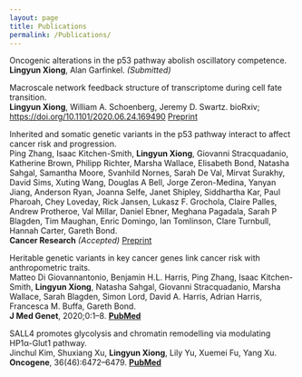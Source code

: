 ```yaml
---
layout: page
title: Publications
permalink: /Publications/
---
```


Oncogenic alterations in the p53 pathway abolish oscillatory competence. \
**Lingyun Xiong**, Alan Garfinkel.
*(Submitted)*

Macroscale network feedback structure of transcriptome during cell fate transition. \
**Lingyun Xiong**, William A. Schoenberg, Jeremy D. Swartz.
bioRxiv; https://doi.org/10.1101/2020.06.24.169490 [Preprint](https://doi.org/10.1101/2020.06.24.169490)

Inherited and somatic genetic variants in the p53 pathway interact to affect cancer risk and progression. \
Ping Zhang, Isaac Kitchen-Smith, **Lingyun Xiong**, Giovanni Stracquadanio, Katherine Brown, Philipp Richter, Marsha Wallace, Elisabeth Bond, Natasha Sahgal, Samantha Moore, Svanhild Nornes, Sarah De Val, Mirvat Surakhy, David Sims, Xuting Wang, Douglas A Bell, Jorge Zeron-Medina, Yanyan Jiang, Anderson Ryan, Joanna Selfe, Janet Shipley, Siddhartha Kar, Paul Pharoah, Chey Loveday, Rick Jansen, Lukasz F. Grochola, Claire Palles, Andrew Protheroe, Val Millar, Daniel Ebner, Meghana Pagadala, Sarah P Blagden, Tim Maughan, Enric Domingo, Ian Tomlinson, Clare Turnbull, Hannah Carter, Gareth Bond. \
**Cancer Research** *(Accepted)*	[Preprint](https://doi.org/10.1101/835918)

Heritable genetic variants in key cancer genes link cancer risk with anthropometric traits. \
Matteo Di Giovannantonio, Benjamin H.L. Harris, Ping Zhang, Isaac Kitchen-Smith, **Lingyun Xiong**, Natasha Sahgal, Giovanni Stracquadanio, Marsha Wallace, Sarah Blagden, Simon Lord, David A. Harris, Adrian Harris, Francesca M. Buffa, Gareth Bond. \
**J Med Genet**, 2020;0:1–8.	[**PubMed**](https://pubmed.ncbi.nlm.nih.gov/32591342/) 

SALL4 promotes glycolysis and chromatin remodelling via modulating HP1α-Glut1 pathway. \
Jinchul Kim, Shuxiang Xu, **Lingyun Xiong**, Lily Yu, Xuemei Fu, Yang Xu. \
**Oncogene**, 36(46):6472–6479.	[**PubMed**](https://pubmed.ncbi.nlm.nih.gov/28759035/)



